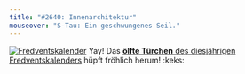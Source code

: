 ```yaml
---
title: "#2640: Innenarchitektur"
mouseover: "S-Tau: Ein geschwungenes Seil."
---
```


<a href="http://www.fonflatter.de/der-fetzige-fredventskalender-2012" title="Der fetzige Fredventskalender"><img src="http://www.fonflatter.de/adv12/fredventskalender_banner.png" alt="Fredventskalender" /></a>
Yay! Das <a href="http://www.fonflatter.de/2012/12/11/das-11-turchen-2/"><strong>ölfte Türchen</strong> des diesjährigen Fredventskalenders</a> hüpft fröhlich herum!
:keks:
